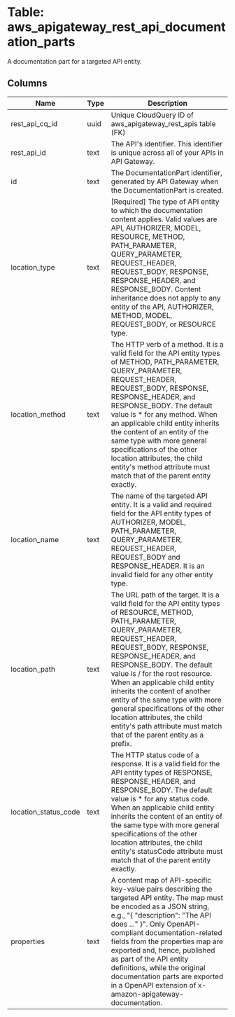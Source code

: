 
# Table: aws_apigateway_rest_api_documentation_parts
A documentation part for a targeted API entity.
## Columns
| Name        | Type           | Description  |
| ------------- | ------------- | -----  |
|rest_api_cq_id|uuid|Unique CloudQuery ID of aws_apigateway_rest_apis table (FK)|
|rest_api_id|text|The API's identifier. This identifier is unique across all of your APIs in API Gateway.|
|id|text|The DocumentationPart identifier, generated by API Gateway when the DocumentationPart is created.|
|location_type|text|[Required] The type of API entity to which the documentation content applies. Valid values are API, AUTHORIZER, MODEL, RESOURCE, METHOD, PATH_PARAMETER, QUERY_PARAMETER, REQUEST_HEADER, REQUEST_BODY, RESPONSE, RESPONSE_HEADER, and RESPONSE_BODY. Content inheritance does not apply to any entity of the API, AUTHORIZER, METHOD, MODEL, REQUEST_BODY, or RESOURCE type.|
|location_method|text|The HTTP verb of a method. It is a valid field for the API entity types of METHOD, PATH_PARAMETER, QUERY_PARAMETER, REQUEST_HEADER, REQUEST_BODY, RESPONSE, RESPONSE_HEADER, and RESPONSE_BODY. The default value is * for any method. When an applicable child entity inherits the content of an entity of the same type with more general specifications of the other location attributes, the child entity's method attribute must match that of the parent entity exactly.|
|location_name|text|The name of the targeted API entity. It is a valid and required field for the API entity types of AUTHORIZER, MODEL, PATH_PARAMETER, QUERY_PARAMETER, REQUEST_HEADER, REQUEST_BODY and RESPONSE_HEADER. It is an invalid field for any other entity type.|
|location_path|text|The URL path of the target. It is a valid field for the API entity types of RESOURCE, METHOD, PATH_PARAMETER, QUERY_PARAMETER, REQUEST_HEADER, REQUEST_BODY, RESPONSE, RESPONSE_HEADER, and RESPONSE_BODY. The default value is / for the root resource. When an applicable child entity inherits the content of another entity of the same type with more general specifications of the other location attributes, the child entity's path attribute must match that of the parent entity as a prefix.|
|location_status_code|text|The HTTP status code of a response. It is a valid field for the API entity types of RESPONSE, RESPONSE_HEADER, and RESPONSE_BODY. The default value is * for any status code. When an applicable child entity inherits the content of an entity of the same type with more general specifications of the other location attributes, the child entity's statusCode attribute must match that of the parent entity exactly.|
|properties|text|A content map of API-specific key-value pairs describing the targeted API entity. The map must be encoded as a JSON string, e.g., "{ \"description\": \"The API does ...\" }". Only OpenAPI-compliant documentation-related fields from the properties map are exported and, hence, published as part of the API entity definitions, while the original documentation parts are exported in a OpenAPI extension of x-amazon-apigateway-documentation.|
